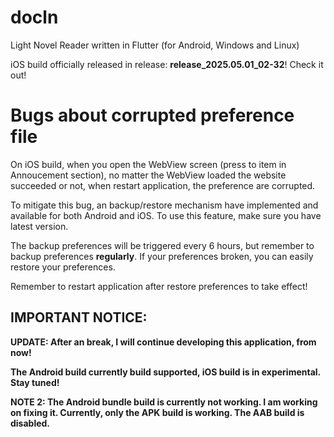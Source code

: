 # docln

Light Novel Reader written in Flutter (for Android, Windows and Linux)

iOS build officially released in release: **release_2025.05.01_02-32**! Check it out! 

# Bugs about corrupted preference file

On iOS build, when you open the WebView screen (press to item in Annoucement section),
no matter the WebView loaded the website succeeded or not, when restart application, 
the preference are corrupted.

To mitigate this bug, an backup/restore mechanism have implemented and available for both
Android and iOS. To use this feature, make sure you have latest version.

The backup preferences will be triggered every 6 hours, but remember to backup preferences
**regularly**. If your preferences broken, you can easily restore your preferences.

Remember to restart application after restore preferences to take effect!

## IMPORTANT NOTICE:

**UPDATE: After an break, I will continue developing this application, from now!**

**The Android build currently build supported, iOS build is in experimental. Stay tuned!**

**NOTE 2: The Android bundle build is currently not working. I am working on fixing it. Currently, only the APK build is working. The AAB build is disabled.**
